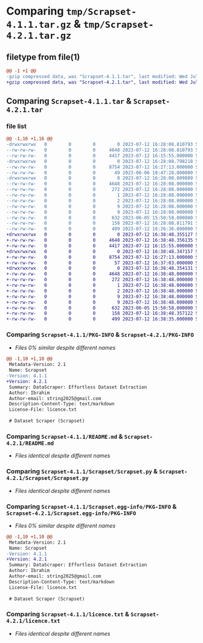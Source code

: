 # Comparing `tmp/Scrapset-4.1.1.tar.gz` & `tmp/Scrapset-4.2.1.tar.gz`

## filetype from file(1)

```diff
@@ -1 +1 @@
-gzip compressed data, was "Scrapset-4.1.1.tar", last modified: Wed Jul 12 16:28:08 2023, max compression
+gzip compressed data, was "Scrapset-4.2.1.tar", last modified: Wed Jul 12 16:38:48 2023, max compression
```

## Comparing `Scrapset-4.1.1.tar` & `Scrapset-4.2.1.tar`

### file list

```diff
@@ -1,16 +1,16 @@
-drwxrwxrwx   0        0        0        0 2023-07-12 16:28:08.810793 Scrapset-4.1.1/
--rw-rw-rw-   0        0        0     4648 2023-07-12 16:28:08.810793 Scrapset-4.1.1/PKG-INFO
--rw-rw-rw-   0        0        0     4417 2023-07-12 16:15:55.000000 Scrapset-4.1.1/README.md
-drwxrwxrwx   0        0        0        0 2023-07-12 16:28:08.798218 Scrapset-4.1.1/Scrapset/
--rw-rw-rw-   0        0        0     8754 2023-07-12 16:27:13.000000 Scrapset-4.1.1/Scrapset/Scrapset.py
--rw-rw-rw-   0        0        0       49 2023-06-06 18:47:28.000000 Scrapset-4.1.1/Scrapset/__init__.py
-drwxrwxrwx   0        0        0        0 2023-07-12 16:28:08.809809 Scrapset-4.1.1/Scrapset.egg-info/
--rw-rw-rw-   0        0        0     4648 2023-07-12 16:28:08.000000 Scrapset-4.1.1/Scrapset.egg-info/PKG-INFO
--rw-rw-rw-   0        0        0      272 2023-07-12 16:28:08.000000 Scrapset-4.1.1/Scrapset.egg-info/SOURCES.txt
--rw-rw-rw-   0        0        0        1 2023-07-12 16:28:08.000000 Scrapset-4.1.1/Scrapset.egg-info/dependency_links.txt
--rw-rw-rw-   0        0        0        2 2023-07-12 16:28:08.000000 Scrapset-4.1.1/Scrapset.egg-info/not-zip-safe
--rw-rw-rw-   0        0        0        9 2023-07-12 16:28:08.000000 Scrapset-4.1.1/Scrapset.egg-info/requires.txt
--rw-rw-rw-   0        0        0        9 2023-07-12 16:28:08.000000 Scrapset-4.1.1/Scrapset.egg-info/top_level.txt
--rw-rw-rw-   0        0        0      632 2023-06-05 15:50:58.000000 Scrapset-4.1.1/licence.txt
--rw-rw-rw-   0        0        0      158 2023-07-12 16:28:08.811791 Scrapset-4.1.1/setup.cfg
--rw-rw-rw-   0        0        0      499 2023-07-12 16:26:36.000000 Scrapset-4.1.1/setup.py
+drwxrwxrwx   0        0        0        0 2023-07-12 16:38:48.355127 Scrapset-4.2.1/
+-rw-rw-rw-   0        0        0     4648 2023-07-12 16:38:48.356135 Scrapset-4.2.1/PKG-INFO
+-rw-rw-rw-   0        0        0     4417 2023-07-12 16:15:55.000000 Scrapset-4.2.1/README.md
+drwxrwxrwx   0        0        0        0 2023-07-12 16:38:48.347157 Scrapset-4.2.1/Scrapset/
+-rw-rw-rw-   0        0        0     8754 2023-07-12 16:27:13.000000 Scrapset-4.2.1/Scrapset/Scrapset.py
+-rw-rw-rw-   0        0        0       57 2023-07-12 16:37:03.000000 Scrapset-4.2.1/Scrapset/__init__.py
+drwxrwxrwx   0        0        0        0 2023-07-12 16:38:48.354131 Scrapset-4.2.1/Scrapset.egg-info/
+-rw-rw-rw-   0        0        0     4648 2023-07-12 16:38:48.000000 Scrapset-4.2.1/Scrapset.egg-info/PKG-INFO
+-rw-rw-rw-   0        0        0      272 2023-07-12 16:38:48.000000 Scrapset-4.2.1/Scrapset.egg-info/SOURCES.txt
+-rw-rw-rw-   0        0        0        1 2023-07-12 16:38:48.000000 Scrapset-4.2.1/Scrapset.egg-info/dependency_links.txt
+-rw-rw-rw-   0        0        0        2 2023-07-12 16:38:48.000000 Scrapset-4.2.1/Scrapset.egg-info/not-zip-safe
+-rw-rw-rw-   0        0        0        9 2023-07-12 16:38:48.000000 Scrapset-4.2.1/Scrapset.egg-info/requires.txt
+-rw-rw-rw-   0        0        0        9 2023-07-12 16:38:48.000000 Scrapset-4.2.1/Scrapset.egg-info/top_level.txt
+-rw-rw-rw-   0        0        0      632 2023-06-05 15:50:58.000000 Scrapset-4.2.1/licence.txt
+-rw-rw-rw-   0        0        0      158 2023-07-12 16:38:48.357122 Scrapset-4.2.1/setup.cfg
+-rw-rw-rw-   0        0        0      499 2023-07-12 16:38:35.000000 Scrapset-4.2.1/setup.py
```

### Comparing `Scrapset-4.1.1/PKG-INFO` & `Scrapset-4.2.1/PKG-INFO`

 * *Files 0% similar despite different names*

```diff
@@ -1,10 +1,10 @@
 Metadata-Version: 2.1
 Name: Scrapset
-Version: 4.1.1
+Version: 4.2.1
 Summary: DataScraper: Effortless Dataset Extraction
 Author: Ibrahim
 Author-email: string2025@gmail.com
 Description-Content-Type: text/markdown
 License-File: licence.txt
 
 # Dataset Scraper (Scrapset)
```

### Comparing `Scrapset-4.1.1/README.md` & `Scrapset-4.2.1/README.md`

 * *Files identical despite different names*

### Comparing `Scrapset-4.1.1/Scrapset/Scrapset.py` & `Scrapset-4.2.1/Scrapset/Scrapset.py`

 * *Files identical despite different names*

### Comparing `Scrapset-4.1.1/Scrapset.egg-info/PKG-INFO` & `Scrapset-4.2.1/Scrapset.egg-info/PKG-INFO`

 * *Files 0% similar despite different names*

```diff
@@ -1,10 +1,10 @@
 Metadata-Version: 2.1
 Name: Scrapset
-Version: 4.1.1
+Version: 4.2.1
 Summary: DataScraper: Effortless Dataset Extraction
 Author: Ibrahim
 Author-email: string2025@gmail.com
 Description-Content-Type: text/markdown
 License-File: licence.txt
 
 # Dataset Scraper (Scrapset)
```

### Comparing `Scrapset-4.1.1/licence.txt` & `Scrapset-4.2.1/licence.txt`

 * *Files identical despite different names*

